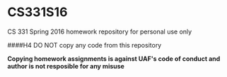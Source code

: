 # CS331S16
CS 331 Spring 2016 homework repository for personal use only

####H4 DO NOT copy any code from this repository

**Copying homework assignments is against UAF's code of conduct and author is not resposible for any misuse**

